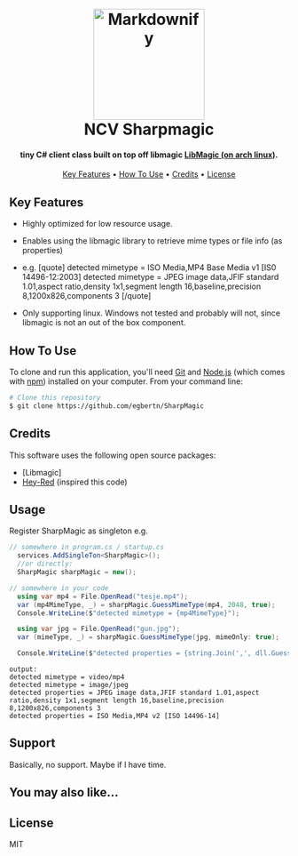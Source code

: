
<h1 align="center">
  <br>
  <a href="http://www.amitmerchant.com/electron-markdownify"><img src="https://raw.githubusercontent.com/amitmerchant1990/electron-markdownify/master/app/img/markdownify.png" alt="Markdownify" width="200"></a>
  <br>
  NCV Sharpmagic
  <br>
</h1>

<h4 align="center">tiny C# client class built on top off libmagic <a href="https://man.archlinux.org/man/core/file/libmagic.3.en" target="_blank">LibMagic (on arch linux)</a>.</h4>

<p align="center">

</p>

<p align="center">
  <a href="#key-features">Key Features</a> •
  <a href="#how-to-use">How To Use</a> •
  <a href="#credits">Credits</a> •
  <a href="#license">License</a>
</p>

## Key Features

* Highly optimized for low resource usage.
* Enables using the libmagic library to retrieve mime types or file info (as properties)
* e.g.
[quote]
detected mimetype = ISO Media,MP4 Base Media v1 [IS0 14496-12:2003]
detected mimetype = JPEG image data,JFIF standard 1.01,aspect ratio,density 1x1,segment length 16,baseline,precision 8,1200x826,components 3
[/quote]

* Only supporting linux. Windows not tested and probably will not, since libmagic is not an out of the box component.

## How To Use

To clone and run this application, you'll need [Git](https://git-scm.com) and [Node.js](https://nodejs.org/en/download/) (which comes with [npm](http://npmjs.com)) installed on your computer. From your command line:

```bash
# Clone this repository
$ git clone https://github.com/egbertn/SharpMagic


```


## Credits

This software uses the following open source packages:

- [Libmagic]
- [Hey-Red](https://github.com/hey-red/Mime/commits?author=hey-red) (inspired this code)

## Usage
Register SharpMagic as singleton
e.g.
``` csharp
// somewhere in program.cs / startup.cs
  services.AddSingleTon<SharpMagic>();
  //or directly:
  SharpMagic sharpMagic = new();

// somewhere in your code
  using var mp4 = File.OpenRead("tesje.mp4");
  var (mp4MimeType, _) = sharpMagic.GuessMimeType(mp4, 2048, true);
  Console.WriteLine($"detected mimetype = {mp4MimeType}");

  using var jpg = File.OpenRead("gun.jpg");
  var (mimeType, _) = sharpMagic.GuessMimeType(jpg, mimeOnly: true);

  Console.WriteLine($"detected properties = {string.Join(',', dll.GuessMimeType(Path.GetFullPath("gun.jpg")).Properties)}");
```

``` text
output:
detected mimetype = video/mp4
detected mimetype = image/jpeg
detected properties = JPEG image data,JFIF standard 1.01,aspect ratio,density 1x1,segment length 16,baseline,precision 8,1200x826,components 3
detected properties = ISO Media,MP4 v2 [ISO 14496-14]

```


## Support

Basically, no support. Maybe if I have time.

## You may also like...

## License

MIT





